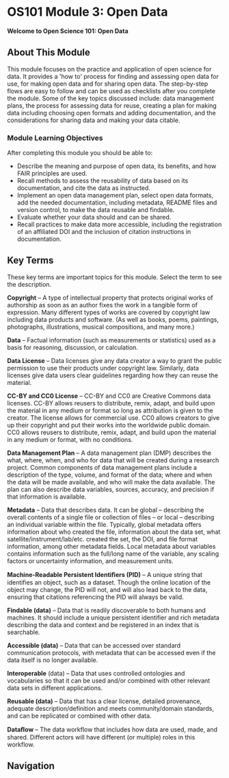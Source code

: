 # OS101 Module 3: Open Data

**Welcome to Open Science 101: Open Data**

## About This Module

This module focuses on the practice and application of open science for data. It provides a 'how to' process for finding and assessing open data for use, for making open data and for sharing open data. The step-by-step flows are easy to follow and can be used as checklists after you complete the module. Some of the key topics discussed include: data management plans, the process for assessing data for reuse, creating a plan for making data including choosing open formats and adding documentation, and the considerations for sharing data and making your data citable. 

### Module Learning Objectives

After completing this module you should be able to:

- Describe the meaning and purpose of open data, its benefits, and how FAIR principles are used.
- Recall methods to assess the reusability of data based on its documentation, and cite the data as instructed.
- Implement an open data management plan, select open data formats, add the needed documentation, including metadata, README files and version control, to make the data reusable and findable.
- Evaluate whether your data should and can be shared.
- Recall practices to make data more accessible, including the registration of an affiliated DOI and the inclusion of citation instructions in documentation.

## Key Terms

These key terms are important topics for this module. Select the term to see the description.

**Copyright** – A type of intellectual property that protects original works of authorship as soon as an author fixes the work in a tangible form of expression. Many different types of works are covered by copyright law including data products and software. (As well as books, poems, paintings, photographs, illustrations, musical compositions, and many more.)

**Data** – Factual information (such as measurements or statistics) used as a basis for reasoning, discussion, or calculation.

**Data License** – Data licenses give any data creator a way to grant the public permission to use their products under copyright law. Similarly, data licenses give data users clear guidelines regarding how they can reuse the material.

**CC-BY and CC0 License** – CC-BY and CC0 are Creative Commons data licenses. CC-BY allows reusers to distribute, remix, adapt, and build upon the material in any medium or format so long as attribution is given to the creator. The license allows for commercial use. CC0 allows creators to give up their copyright and put their works into the worldwide public domain. CC0 allows reusers to distribute, remix, adapt, and build upon the material in any medium or format, with no conditions.

**Data Management Plan** – A data management plan (DMP) describes the what, where, when, and who for data that will be created during a research project. Common components of data management plans include a description of the type, volume, and format of the data; where and when the data will be made available, and who will make the data available. The plan can also describe data variables, sources, accuracy, and precision if that information is available.

**Metadata** – Data that describes data. It can be global – describing the overall contents of a single file or collection of files – or local – describing an individual variable within the file. Typically, global metadata offers information about who created the file, information about the data set, what satellite/instrument/lab/etc. created the set, the DOI, and file format information, among other metadata fields. Local metadata about variables contains information such as the full/long name of the variable, any scaling factors or uncertainty information, and measurement units.

**Machine-Readable Persistent Identiﬁers (PID)** – A unique string that identifies an object, such as a dataset. Though the online location of the object may change, the PID will not, and will also lead back to the data, ensuring that citations referencing the PID will always be valid.

**Findable (data)** – Data that is readily discoverable to both humans and machines. It should include a unique persistent identifier and rich metadata describing the data and context and be registered in an index that is searchable.

**Accessible (data)** – Data that can be accessed over standard communication protocols, with metadata that can be accessed even if the data itself is no longer available.

**Interoperable** (data) – Data that uses controlled ontologies and vocabularies so that it can be used and/or combined with other relevant data sets in different applications.

**Reusable (data)** – Data that has a clear license, detailed provenance, adequate description/definition and meets community/domain standards, and can be replicated or combined with other data.

**Dataﬂow** – The data workflow that includes how data are used, made, and shared. Different actors will have different (or multiple) roles in this workflow.

## Navigation

```{tableofcontents}
```